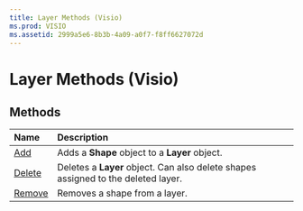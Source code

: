 ```yaml
---
title: Layer Methods (Visio)
ms.prod: VISIO
ms.assetid: 2999a5e6-8b3b-4a09-a0f7-f8ff6627072d
---
```



# Layer Methods (Visio)

## Methods



|**Name**|**Description**|
|:-----|:-----|
|[Add](layer-add-method-visio.md)|Adds a  **Shape** object to a **Layer** object.|
|[Delete](layer-delete-method-visio.md)|Deletes a  **Layer** object. Can also delete shapes assigned to the deleted layer.|
|[Remove](layer-remove-method-visio.md)|Removes a shape from a layer.|

